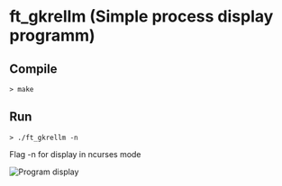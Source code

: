 # ft_gkrellm (Simple process display programm)

## Compile
```
> make
```
## Run
```
> ./ft_gkrellm -n
```
Flag -n for display in ncurses mode

![Program display](https://drive.google.com/uc?authuser=0&id=1mSX0xYSEExQ8sQFAg5u2f4SdfNsxfiTN&export=download)
